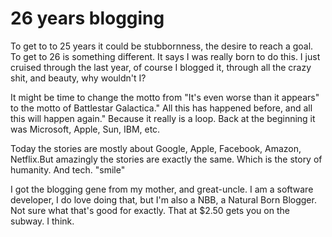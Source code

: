 # 26 years blogging
To get to to 25 years it could be stubbornness, the desire to reach a goal. To get to 26 is something different. It says I was really born to do this. I just cruised through the last year, of course I blogged it, through all the crazy shit, and beauty, why wouldn't I?

It might be time to change the motto from "It's even worse than it appears" to the motto of Battlestar Galactica." All this has happened before, and all this will happen again." Because it really is a loop. Back at the beginning it was Microsoft, Apple, Sun, IBM, etc.

Today the stories are mostly about Google, Apple, Facebook, Amazon, Netflix.But amazingly the stories are exactly the same. Which is the story of humanity. And tech. "smile"

I got the blogging gene from my mother, and great-uncle. I am a software developer, I do love doing that, but I'm also a NBB, a Natural Born Blogger.  Not sure what that's good for exactly. That at $2.50 gets you on the subway. I think.

